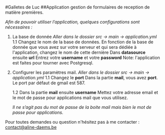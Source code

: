 
#Galletes de Luc
##Application gestion de formulaires de reception de matière premières. 



*Afin de pouvoir utiliser l’application, quelques configurations sont nécessaires :*


1. La base de donnée
*Aller dans le dossier src -> main -> application.yml*
    1.1 Changez le nom de la base de données. 
    En fonction de la base de donnée que vous avez sur votre serveur et qui sera dédiée à l'application, changez le nom de cette dernière
    Dans **datasource** ensuite **url**
    Entrez votre **username** et votre **password**
    Note: l'application est faites pour tourner avec Postgresql. 




2. Configurer les paramètres mail. 
*Aller dans le dossier src -> main -> application.yml*
    1.1 Changez le **port**
    Dans la partie **mail**, vous avez **port**. Le port par défaut de gmail est 587. 
   
    1.2
    Dans la partie **mail** ensuite **username**
    Mettez votre adresse email et le mot de passe pour applications  mail que vous utilisez.

    *Il ne s’agit pas du mot de passe de la boite mail mais bien le mot de passe pour applications.* 


Pour toutes demandes ou question n'hésitez pas à me contacter : contact@aline-daems.be
